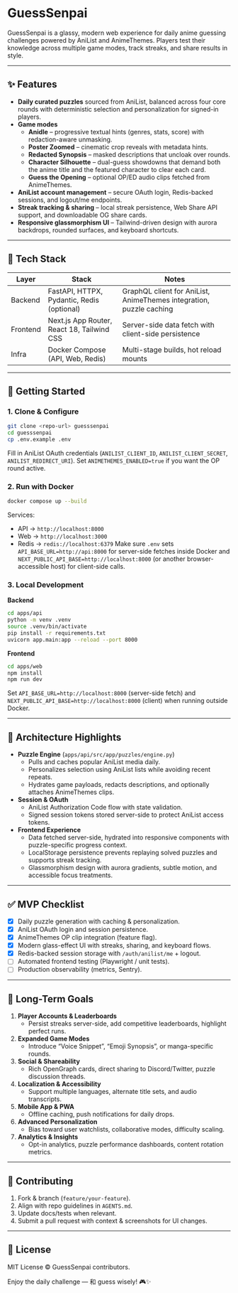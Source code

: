 # GuessSenpai

GuessSenpai is a glassy, modern web experience for daily anime guessing challenges powered by AniList and AnimeThemes. Players test their knowledge across multiple game modes, track streaks, and share results in style.

---

## ✨ Features

- **Daily curated puzzles** sourced from AniList, balanced across four core rounds with deterministic selection and personalization for signed-in players.
- **Game modes**
  - **Anidle** – progressive textual hints (genres, stats, score) with redaction-aware unmasking.
  - **Poster Zoomed** – cinematic crop reveals with metadata hints.
  - **Redacted Synopsis** – masked descriptions that uncloak over rounds.
  - **Character Silhouette** – dual-guess showdowns that demand both the anime title and the featured character to clear each card.
  - **Guess the Opening** – optional OP/ED audio clips fetched from AnimeThemes.
- **AniList account management** – secure OAuth login, Redis-backed sessions, and logout/me endpoints.
- **Streak tracking & sharing** – local streak persistence, Web Share API support, and downloadable OG share cards.
- **Responsive glassmorphism UI** – Tailwind-driven design with aurora backdrops, rounded surfaces, and keyboard shortcuts.

---

## 🧱 Tech Stack

| Layer     | Stack | Notes |
|-----------|-------|-------|
| Backend   | FastAPI, HTTPX, Pydantic, Redis (optional) | GraphQL client for AniList, AnimeThemes integration, puzzle caching |
| Frontend  | Next.js App Router, React 18, Tailwind CSS | Server-side data fetch with client-side persistence |
| Infra     | Docker Compose (API, Web, Redis) | Multi-stage builds, hot reload mounts |

---

## 🚀 Getting Started

### 1. Clone & Configure
```bash
git clone <repo-url> guesssenpai
cd guesssenpai
cp .env.example .env
```
Fill in AniList OAuth credentials (`ANILIST_CLIENT_ID`, `ANILIST_CLIENT_SECRET`, `ANILIST_REDIRECT_URI`). Set `ANIMETHEMES_ENABLED=true` if you want the OP round active.

### 2. Run with Docker
```bash
docker compose up --build
```
Services:
- API → `http://localhost:8000`
- Web → `http://localhost:3000`
- Redis → `redis://localhost:6379`
Make sure `.env` sets `API_BASE_URL=http://api:8000` for server-side fetches inside Docker and
`NEXT_PUBLIC_API_BASE=http://localhost:8000` (or another browser-accessible host) for client-side calls.

### 3. Local Development

**Backend**
```bash
cd apps/api
python -m venv .venv
source .venv/bin/activate
pip install -r requirements.txt
uvicorn app.main:app --reload --port 8000
```

**Frontend**
```bash
cd apps/web
npm install
npm run dev
```
Set `API_BASE_URL=http://localhost:8000` (server-side fetch) and `NEXT_PUBLIC_API_BASE=http://localhost:8000` (client) when running outside Docker.

---

## 🧩 Architecture Highlights

- **Puzzle Engine** (`apps/api/src/app/puzzles/engine.py`)
  - Pulls and caches popular AniList media daily.
  - Personalizes selection using AniList lists while avoiding recent repeats.
  - Hydrates game payloads, redacts descriptions, and optionally attaches AnimeThemes clips.
- **Session & OAuth**
  - AniList Authorization Code flow with state validation.
  - Signed session tokens stored server-side to protect AniList access tokens.
- **Frontend Experience**
  - Data fetched server-side, hydrated into responsive components with puzzle-specific progress context.
  - LocalStorage persistence prevents replaying solved puzzles and supports streak tracking.
  - Glassmorphism design with aurora gradients, subtle motion, and accessible focus treatments.

---

## ✅ MVP Checklist

- [x] Daily puzzle generation with caching & personalization.
- [x] AniList OAuth login and session persistence.
- [x] AnimeThemes OP clip integration (feature flag).
- [x] Modern glass-effect UI with streaks, sharing, and keyboard flows.
- [x] Redis-backed session storage with `/auth/anilist/me` + logout.
- [ ] Automated frontend testing (Playwright / unit tests).
- [ ] Production observability (metrics, Sentry).

---

## 🧭 Long-Term Goals

1. **Player Accounts & Leaderboards**
   - Persist streaks server-side, add competitive leaderboards, highlight perfect runs.
2. **Expanded Game Modes**
   - Introduce “Voice Snippet”, “Emoji Synopsis”, or manga-specific rounds.
3. **Social & Shareability**
   - Rich OpenGraph cards, direct sharing to Discord/Twitter, puzzle discussion threads.
4. **Localization & Accessibility**
   - Support multiple languages, alternate title sets, and audio transcripts.
5. **Mobile App & PWA**
   - Offline caching, push notifications for daily drops.
6. **Advanced Personalization**
   - Bias toward user watchlists, collaborative modes, difficulty scaling.
7. **Analytics & Insights**
   - Opt-in analytics, puzzle performance dashboards, content rotation metrics.

---

## 🤝 Contributing
1. Fork & branch (`feature/your-feature`).
2. Align with repo guidelines in `AGENTS.md`.
3. Update docs/tests when relevant.
4. Submit a pull request with context & screenshots for UI changes.

---

## 📄 License
MIT License © GuessSenpai contributors.

Enjoy the daily challenge — 和 guess wisely! 🎮✨
